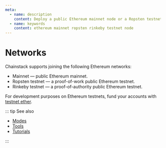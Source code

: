 ```yaml
---
meta:
  - name: description
    content: Deploy a public Ethereum mainnet node or a Ropsten testnet node with the Chainstack managed blockchain services in minutes.
  - name: keywords
    content: ethereum mainnet ropsten rinkeby testnet node
---
```


# Networks

Chainstack supports joining the following Ethereum networks:

* Mainnet — public Ethereum mainnet.
* Ropsten testnet — a proof-of-work public Ethereum testnet.
* Rinkeby testnet — a proof-of-authority public Ethereum testnet.

For development purposes on Ethereum testnets, fund your accounts with <a href="https://support.chainstack.com/hc/en-us/articles/900001458966-Ethereum-testnet-faucets" target="_blank">testnet ether</a>.

::: tip See also

* [Modes](/operations/ethereum/modes)
* [Tools](/operations/ethereum/tools)
* [Tutorials](/tutorials/ethereum/)

:::
